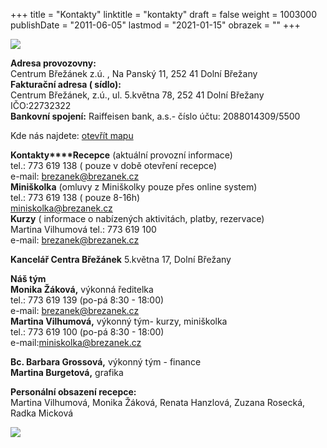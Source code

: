 +++
title = "Kontakty"
linktitle = "kontakty"
draft = false
weight = 1003000
publishDate = "2011-06-05"
lastmod = "2021-01-15"
obrazek = ""
+++

**![](assets/2-obrazky/brezanek/IMG_8431.jpg)**

**Adresa provozovny:**   
Centrum Břežánek z.ú. , Na Panský 11, 252 41 Dolní Břežany  
**Fakturační adresa ( sídlo):**   
Centrum Břežánek, z.ú., ul. 5.května 78, 252 41 Dolní Břežany  
IČO:22732322  
**Bankovní spojení:** Raiffeisen bank, a.s.- číslo účtu: 2088014309/5500  

Kde nás najdete: [otevřít mapu](https://mapy.cz/s/cofacasabe)   

**Kontakty****Recepce** (aktuální provozní informace)  
tel.: 773 619 138 ( pouze v době otevření recepce)  
e-mail: brezanek@brezanek.cz  
**Miniškolka** (omluvy z Miniškolky pouze přes online system)  
tel.: 773 619 138 ( pouze 8-16h)  
miniskolka@brezanek.cz  
**Kurzy** ( informace o nabízených aktivitách, platby, rezervace)  
Martina Vilhumová tel.: 773 619 100   
e-mail: brezanek@brezanek.cz

**Kancelář Centra Břežánek** 5.května 17, Dolní Břežany  

**Náš tým**  
**Monika Žáková,** výkonná ředitelka  
tel.: 773 619 139 (po-pá 8:30 - 18:00)  
e-mail: brezanek@brezanek.cz  
**Martina Vilhumová,** výkonný tým- kurzy, miniškolka  
tel.: 773 619 100 (po-pá 8:30 - 18:00)  
e-mail:miniskolka@brezanek.cz  

**Bc. Barbara Grossová,** výkonný tým - finance  
**Martina Burgetová,** grafika  

**Personální obsazení recepce:**   
Martina Vilhumová, Monika Žáková, Renata Hanzlová, Zuzana Rosecká, Radka Micková

**![](assets/2-obrazky/ilustrace/CB_VIG_otevírací%20doba.jpg)**
